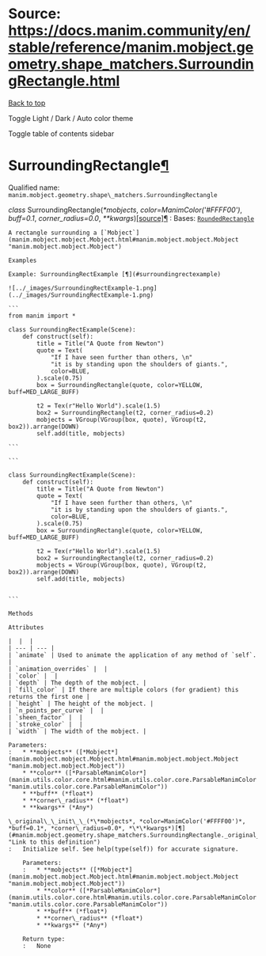 # Source: https://docs.manim.community/en/stable/reference/manim.mobject.geometry.shape_matchers.SurroundingRectangle.html

[Back to top](#)

Toggle Light / Dark / Auto color theme

Toggle table of contents sidebar

SurroundingRectangle[¶](#surroundingrectangle "Link to this heading")
=====================================================================

Qualified name: `manim.mobject.geometry.shape\_matchers.SurroundingRectangle`

*class* SurroundingRectangle(*\*mobjects*, *color=ManimColor('#FFFF00')*, *buff=0.1*, *corner\_radius=0.0*, *\*\*kwargs*)[[source]](../_modules/manim/mobject/geometry/shape_matchers.html#SurroundingRectangle)[¶](#manim.mobject.geometry.shape_matchers.SurroundingRectangle "Link to this definition")
:   Bases: [`RoundedRectangle`](manim.mobject.geometry.polygram.RoundedRectangle.html#manim.mobject.geometry.polygram.RoundedRectangle "manim.mobject.geometry.polygram.RoundedRectangle")

    A rectangle surrounding a [`Mobject`](manim.mobject.mobject.Mobject.html#manim.mobject.mobject.Mobject "manim.mobject.mobject.Mobject")

    Examples

    Example: SurroundingRectExample [¶](#surroundingrectexample)

    ![../_images/SurroundingRectExample-1.png](../_images/SurroundingRectExample-1.png)

    ```
    from manim import *

    class SurroundingRectExample(Scene):
        def construct(self):
            title = Title("A Quote from Newton")
            quote = Text(
                "If I have seen further than others, \n"
                "it is by standing upon the shoulders of giants.",
                color=BLUE,
            ).scale(0.75)
            box = SurroundingRectangle(quote, color=YELLOW, buff=MED_LARGE_BUFF)

            t2 = Tex(r"Hello World").scale(1.5)
            box2 = SurroundingRectangle(t2, corner_radius=0.2)
            mobjects = VGroup(VGroup(box, quote), VGroup(t2, box2)).arrange(DOWN)
            self.add(title, mobjects)

    ```

    ```

    class SurroundingRectExample(Scene):
        def construct(self):
            title = Title("A Quote from Newton")
            quote = Text(
                "If I have seen further than others, \n"
                "it is by standing upon the shoulders of giants.",
                color=BLUE,
            ).scale(0.75)
            box = SurroundingRectangle(quote, color=YELLOW, buff=MED_LARGE_BUFF)

            t2 = Tex(r"Hello World").scale(1.5)
            box2 = SurroundingRectangle(t2, corner_radius=0.2)
            mobjects = VGroup(VGroup(box, quote), VGroup(t2, box2)).arrange(DOWN)
            self.add(title, mobjects)


    ```

    Methods

    Attributes

    |  |  |
    | --- | --- |
    | `animate` | Used to animate the application of any method of `self`. |
    | `animation_overrides` |  |
    | `color` |  |
    | `depth` | The depth of the mobject. |
    | `fill_color` | If there are multiple colors (for gradient) this returns the first one |
    | `height` | The height of the mobject. |
    | `n_points_per_curve` |  |
    | `sheen_factor` |  |
    | `stroke_color` |  |
    | `width` | The width of the mobject. |

    Parameters:
    :   * **mobjects** ([*Mobject*](manim.mobject.mobject.Mobject.html#manim.mobject.mobject.Mobject "manim.mobject.mobject.Mobject"))
        * **color** ([*ParsableManimColor*](manim.utils.color.core.html#manim.utils.color.core.ParsableManimColor "manim.utils.color.core.ParsableManimColor"))
        * **buff** (*float*)
        * **corner\_radius** (*float*)
        * **kwargs** (*Any*)

    \_original\_\_init\_\_(*\*mobjects*, *color=ManimColor('#FFFF00')*, *buff=0.1*, *corner\_radius=0.0*, *\*\*kwargs*)[¶](#manim.mobject.geometry.shape_matchers.SurroundingRectangle._original__init__ "Link to this definition")
    :   Initialize self. See help(type(self)) for accurate signature.

        Parameters:
        :   * **mobjects** ([*Mobject*](manim.mobject.mobject.Mobject.html#manim.mobject.mobject.Mobject "manim.mobject.mobject.Mobject"))
            * **color** ([*ParsableManimColor*](manim.utils.color.core.html#manim.utils.color.core.ParsableManimColor "manim.utils.color.core.ParsableManimColor"))
            * **buff** (*float*)
            * **corner\_radius** (*float*)
            * **kwargs** (*Any*)

        Return type:
        :   None